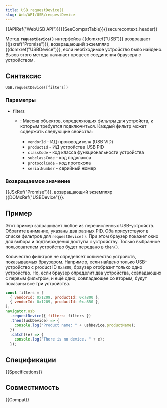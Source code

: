 ```yaml
---
title: USB.requestDevice()
slug: Web/API/USB/requestDevice
---
```


{{APIRef("WebUSB API")}}{{SeeCompatTable}}{{securecontext_header}}

Метод **`requestDevice()`** интерфейса {{domxref("USB")}} возвращает {{jsxref("Promise")}}, возвращающий экземпляр {{domxref("USBDevice")}}, если необходимое устройство было найдено. Вызов этого метода начинает процесс соединения браузера с устройством.

## Синтаксис

```
USB.requestDevice([filters])
```

### Параметры

- filters

  - : Массив объектов, определяющих фильтры для устройств, к которым требуется подключиться. Каждый фильтр может содержать следующие свойства:

    - `vendorId` - ИД производителя (USB VID)
    - `productId` - ИД устройства USB PID
    - `classCode` - код класса функциональности устройства
    - `subclassCode` - код подкласса
    - `protocolCode` - код протокола
    - `serialNumber` - серийный номер

### Возвращаемое значение

{{JSxRef("Promise")}}, возвращающий экземпляр {{DOMxRef("USBDevice")}}.

## Пример

Этот пример запрашивает любое из перечисленных USB-устройств. Обратите внимание, указаны два разных PID. Оба присутствуют в списке фильтров для `requestDevice()`. При этом браузер покажет окно для выбора и подтверждения доступа к устройству. Только выбранное пользователем устройство будет передано в `then()`.

Количество фильтров не определяет количество устройств, показываемых браузером. Например, если найдено только USB-устройство с product ID `0xa800`, браузер отобразит только одно устройство. Но, если браузер определит два устройства, совпадающих с первым фильтром, и ещё одно, совпадающее со вторым, будут показаны все три устройства.

```js
const filters = [
  { vendorId: 0x1209, productId: 0xa800 },
  { vendorId: 0x1209, productId: 0xa850 },
];
navigator.usb
  .requestDevice({ filters: filters })
  .then((usbDevice) => {
    console.log("Product name: " + usbDevice.productName);
  })
  .catch((e) => {
    console.log("There is no device. " + e);
  });
```

## Спецификации

{{Specifications}}

## Совместимость

{{Compat}}
